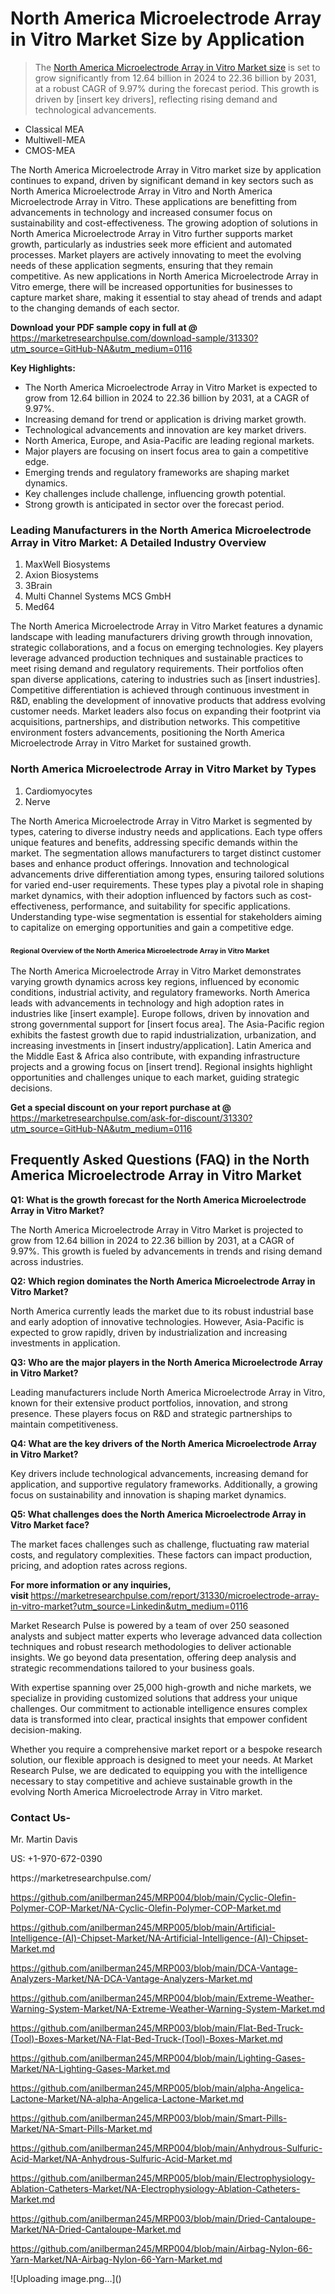 <h1>North America Microelectrode Array in Vitro Market&nbsp;Size by Application</h1><blockquote><p>The <a href="https://marketresearchpulse.com/download-sample/31330?utm_source=GitHub-NA&amp;utm_medium=0116">North America Microelectrode Array in Vitro Market size</a> is set to grow significantly from 12.64 billion in 2024 to 22.36 billion by 2031, at a robust CAGR of 9.97% during the forecast period. This growth is driven by [insert key drivers], reflecting rising demand and technological advancements.</p></blockquote><ul><li>Classical MEA<li> Multiwell-MEA<li> CMOS-MEA</li></ul><p>The North America Microelectrode Array in Vitro market size by application continues to expand, driven by significant demand in key sectors such as North America Microelectrode Array in Vitro and North America Microelectrode Array in Vitro. These applications are benefitting from advancements in technology and increased consumer focus on sustainability and cost-effectiveness. The growing adoption of solutions in North America Microelectrode Array in Vitro further supports market growth, particularly as industries seek more efficient and automated processes. Market players are actively innovating to meet the evolving needs of these application segments, ensuring that they remain competitive. As new applications in North America Microelectrode Array in Vitro emerge, there will be increased opportunities for businesses to capture market share, making it essential to stay ahead of trends and adapt to the changing demands of each sector.</p><p><strong>Download your PDF sample copy in full at @ </strong><a href="https://marketresearchpulse.com/download-sample/31330?utm_source=GitHub-NA&amp;utm_medium=0116">https://marketresearchpulse.com/download-sample/31330?utm_source=GitHub-NA&amp;utm_medium=0116</a></p><p><strong>Key Highlights: </strong></p><ul><li>The North America Microelectrode Array in Vitro Market is expected to grow from 12.64 billion in 2024 to 22.36 billion by 2031, at a CAGR of 9.97%.</li><li>Increasing demand for trend or application is driving market growth.</li><li>Technological advancements and innovation are key market drivers.</li><li>North America, Europe, and Asia-Pacific are leading regional markets.</li><li>Major players are focusing on insert focus area to gain a competitive edge.</li><li>Emerging trends and regulatory frameworks are shaping market dynamics.</li><li>Key challenges include challenge, influencing growth potential.</li><li>Strong growth is anticipated in sector over the forecast period.</li></ul><h3>Leading Manufacturers in the North America Microelectrode Array in Vitro Market: A Detailed Industry Overview</h3><ol><li>MaxWell Biosystems</li><li>Axion Biosystems</li><li>3Brain</li><li>Multi Channel Systems MCS GmbH</li><li>Med64</li></ol><div class="flex max-w-full flex-col flex-grow"><div class="min-h-8 text-message flex w-full flex-col items-end gap-2 whitespace-normal break-words [.text-message+&amp;]:mt-5" dir="auto" data-message-author-role="assistant" data-message-id="fd8432e4-4910-450d-b182-61b7bfb0a01f" data-message-model-slug="gpt-4o"><div class="flex w-full flex-col gap-1 empty:hidden first:pt-[3px]"><div class="markdown prose w-full break-words dark:prose-invert light"><p>The North America Microelectrode Array in Vitro Market features a dynamic landscape with leading manufacturers driving growth through innovation, strategic collaborations, and a focus on emerging technologies. Key players leverage advanced production techniques and sustainable practices to meet rising demand and regulatory requirements. Their portfolios often span diverse applications, catering to industries such as [insert industries]. Competitive differentiation is achieved through continuous investment in R&amp;D, enabling the development of innovative products that address evolving customer needs. Market leaders also focus on expanding their footprint via acquisitions, partnerships, and distribution networks. This competitive environment fosters advancements, positioning the North America Microelectrode Array in Vitro Market for sustained growth.</p></div></div></div></div><h3>North America Microelectrode Array in Vitro Market by Types</h3><ol><li>Cardiomyocytes<li> Nerve</li></ol><div class="flex max-w-full flex-col flex-grow"><div class="min-h-8 text-message flex w-full flex-col items-end gap-2 whitespace-normal break-words [.text-message+&amp;]:mt-5" dir="auto" data-message-author-role="assistant" data-message-id="084470be-0bb7-4664-bddf-5156b4f41249" data-message-model-slug="gpt-4o-mini"><div class="flex w-full flex-col gap-1 empty:hidden first:pt-[3px]"><div class="markdown prose w-full break-words dark:prose-invert light"><p>The North America Microelectrode Array in Vitro Market is segmented by types, catering to diverse industry needs and applications. Each type offers unique features and benefits, addressing specific demands within the market. The segmentation allows manufacturers to target distinct customer bases and enhance product offerings. Innovation and technological advancements drive differentiation among types, ensuring tailored solutions for varied end-user requirements. These types play a pivotal role in shaping market dynamics, with their adoption influenced by factors such as cost-effectiveness, performance, and suitability for specific applications. Understanding type-wise segmentation is essential for stakeholders aiming to capitalize on emerging opportunities and gain a competitive edge.</p></div></div></div></div><h3><span style="font-size: 11px;">Regional Overview of the North America Microelectrode Array in Vitro Market</span></h3><div class="flex max-w-full flex-col flex-grow"><div class="min-h-8 text-message flex w-full flex-col items-end gap-2 whitespace-normal break-words [.text-message+&amp;]:mt-5" dir="auto" data-message-author-role="assistant" data-message-id="e9038762-ce64-4e30-91c9-9bd413514231" data-message-model-slug="gpt-4o-mini"><div class="flex w-full flex-col gap-1 empty:hidden first:pt-[3px]"><div class="markdown prose w-full break-words dark:prose-invert light"><p>The North America Microelectrode Array in Vitro Market demonstrates varying growth dynamics across key regions, influenced by economic conditions, industrial activity, and regulatory frameworks. North America leads with advancements in technology and high adoption rates in industries like [insert example]. Europe follows, driven by innovation and strong governmental support for [insert focus area]. The Asia-Pacific region exhibits the fastest growth due to rapid industrialization, urbanization, and increasing investments in [insert industry/application]. Latin America and the Middle East &amp; Africa also contribute, with expanding infrastructure projects and a growing focus on [insert trend]. Regional insights highlight opportunities and challenges unique to each market, guiding strategic decisions.</p></div></div></div></div><p><strong>Get a special discount on your report purchase at @ </strong><a href="https://marketresearchpulse.com/ask-for-discount/31330?utm_source=GitHub-NA&amp;utm_medium=0116">https://marketresearchpulse.com/ask-for-discount/31330?utm_source=GitHub-NA&amp;utm_medium=0116</a></p><h2>Frequently Asked Questions (FAQ) in the North America Microelectrode Array in Vitro Market</h2><p><strong>Q1: What is the growth forecast for the North America Microelectrode Array in Vitro Market?</strong></p><p>The North America Microelectrode Array in Vitro Market is projected to grow from 12.64 billion in 2024 to 22.36 billion by 2031, at a CAGR of 9.97%. This growth is fueled by advancements in trends and rising demand across industries.</p><p><strong>Q2: Which region dominates the North America Microelectrode Array in Vitro Market?</strong></p><p>North America currently leads the market due to its robust industrial base and early adoption of innovative technologies. However, Asia-Pacific is expected to grow rapidly, driven by industrialization and increasing investments in application.</p><p><strong>Q3: Who are the major players in the North America Microelectrode Array in Vitro Market?</strong></p><p>Leading manufacturers include North America Microelectrode Array in Vitro, known for their extensive product portfolios, innovation, and strong presence. These players focus on R&amp;D and strategic partnerships to maintain competitiveness.</p><p><strong>Q4: What are the key drivers of the North America Microelectrode Array in Vitro Market?</strong></p><p>Key drivers include technological advancements, increasing demand for application, and supportive regulatory frameworks. Additionally, a growing focus on sustainability and innovation is shaping market dynamics.</p><p><strong>Q5: What challenges does the North America Microelectrode Array in Vitro Market face?</strong></p><p>The market faces challenges such as challenge, fluctuating raw material costs, and regulatory complexities. These factors can impact production, pricing, and adoption rates across regions.</p><p><strong>For more information or any inquiries, visit&nbsp;</strong><a href="https://marketresearchpulse.com/report/31330/microelectrode-array-in-vitro-market?utm_source=Linkedin&utm_medium=0116">https://marketresearchpulse.com/report/31330/microelectrode-array-in-vitro-market?utm_source=Linkedin&utm_medium=0116</a></p><p>Market Research Pulse is powered by a team of over 250 seasoned analysts and subject matter experts who leverage advanced data collection techniques and robust research methodologies to deliver actionable insights. We go beyond data presentation, offering deep analysis and strategic recommendations tailored to your business goals.</p><p>With expertise spanning over 25,000 high-growth and niche markets, we specialize in providing customized solutions that address your unique challenges. Our commitment to actionable intelligence ensures complex data is transformed into clear, practical insights that empower confident decision-making.</p><p>Whether you require a comprehensive market report or a bespoke research solution, our flexible approach is designed to meet your needs. At Market Research Pulse, we are dedicated to equipping you with the intelligence necessary to stay competitive and achieve sustainable growth in the evolving North America Microelectrode Array in Vitro market.</p><h3><strong>Contact Us-</strong></h3><p>Mr. Martin Davis</p><p>US: +1-970-672-0390</p><p>https://marketresearchpulse.com/</p><p><a href="https://github.com/anilberman245/MRP004/blob/main/Cyclic-Olefin-Polymer-COP-Market/NA-Cyclic-Olefin-Polymer-COP-Market.md">https://github.com/anilberman245/MRP004/blob/main/Cyclic-Olefin-Polymer-COP-Market/NA-Cyclic-Olefin-Polymer-COP-Market.md</a></p><p><a href="https://github.com/anilberman245/MRP005/blob/main/Artificial-Intelligence-(AI)-Chipset-Market/NA-Artificial-Intelligence-(AI)-Chipset-Market.md">https://github.com/anilberman245/MRP005/blob/main/Artificial-Intelligence-(AI)-Chipset-Market/NA-Artificial-Intelligence-(AI)-Chipset-Market.md</a></p><p><a href="https://github.com/anilberman245/MRP003/blob/main/DCA-Vantage-Analyzers-Market/NA-DCA-Vantage-Analyzers-Market.md">https://github.com/anilberman245/MRP003/blob/main/DCA-Vantage-Analyzers-Market/NA-DCA-Vantage-Analyzers-Market.md</a></p><p><a href="https://github.com/anilberman245/MRP004/blob/main/Extreme-Weather-Warning-System-Market/NA-Extreme-Weather-Warning-System-Market.md">https://github.com/anilberman245/MRP004/blob/main/Extreme-Weather-Warning-System-Market/NA-Extreme-Weather-Warning-System-Market.md</a></p><p><a href="https://github.com/anilberman245/MRP003/blob/main/Flat-Bed-Truck-(Tool)-Boxes-Market/NA-Flat-Bed-Truck-(Tool)-Boxes-Market.md">https://github.com/anilberman245/MRP003/blob/main/Flat-Bed-Truck-(Tool)-Boxes-Market/NA-Flat-Bed-Truck-(Tool)-Boxes-Market.md</a></p><p><a href="https://github.com/anilberman245/MRP004/blob/main/Lighting-Gases-Market/NA-Lighting-Gases-Market.md">https://github.com/anilberman245/MRP004/blob/main/Lighting-Gases-Market/NA-Lighting-Gases-Market.md</a></p><p><a href="https://github.com/anilberman245/MRP005/blob/main/alpha-Angelica-Lactone-Market/NA-alpha-Angelica-Lactone-Market.md">https://github.com/anilberman245/MRP005/blob/main/alpha-Angelica-Lactone-Market/NA-alpha-Angelica-Lactone-Market.md</a></p><p><a href="https://github.com/anilberman245/MRP003/blob/main/Smart-Pills-Market/NA-Smart-Pills-Market.md">https://github.com/anilberman245/MRP003/blob/main/Smart-Pills-Market/NA-Smart-Pills-Market.md</a></p><p><a href="https://github.com/anilberman245/MRP004/blob/main/Anhydrous-Sulfuric-Acid-Market/NA-Anhydrous-Sulfuric-Acid-Market.md">https://github.com/anilberman245/MRP004/blob/main/Anhydrous-Sulfuric-Acid-Market/NA-Anhydrous-Sulfuric-Acid-Market.md</a></p><p><a href="https://github.com/anilberman245/MRP005/blob/main/Electrophysiology-Ablation-Catheters-Market/NA-Electrophysiology-Ablation-Catheters-Market.md">https://github.com/anilberman245/MRP005/blob/main/Electrophysiology-Ablation-Catheters-Market/NA-Electrophysiology-Ablation-Catheters-Market.md</a></p><p><a href="https://github.com/anilberman245/MRP003/blob/main/Dried-Cantaloupe-Market/NA-Dried-Cantaloupe-Market.md">https://github.com/anilberman245/MRP003/blob/main/Dried-Cantaloupe-Market/NA-Dried-Cantaloupe-Market.md</a></p><p><a href="https://github.com/anilberman245/MRP004/blob/main/Airbag-Nylon-66-Yarn-Market/NA-Airbag-Nylon-66-Yarn-Market.md">https://github.com/anilberman245/MRP004/blob/main/Airbag-Nylon-66-Yarn-Market/NA-Airbag-Nylon-66-Yarn-Market.md</a></p>
![Uploading image.png…]()
